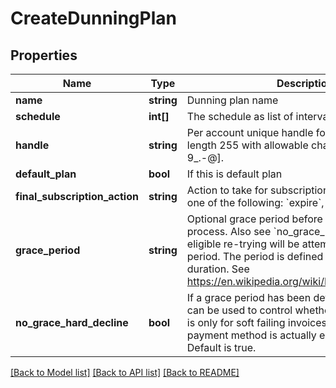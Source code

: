 # CreateDunningPlan

## Properties
Name | Type | Description | Notes
------------ | ------------- | ------------- | -------------
**name** | **string** | Dunning plan name | 
**schedule** | **int[]** | The schedule as list of intervals in days | 
**handle** | **string** | Per account unique handle for the customer. Max length 255 with allowable characters [a-zA-Z0-9_.-@]. | 
**default_plan** | **bool** | If this is default plan | 
**final_subscription_action** | **string** | Action to take for subscription if dunning fails, one of the following: &#x60;expire&#x60;, &#x60;on_hold&#x60;, &#x60;none&#x60; | 
**grace_period** | **string** | Optional grace period before starting dunning process. Also see &#x60;no_grace_hard_decline&#x60;. If eligible re-trying will be attempted in the grace period. The period is defined as an ISO-8601 duration. See https://en.wikipedia.org/wiki/ISO_8601#Durations | [optional] 
**no_grace_hard_decline** | **bool** | If a grace period has been defined, this parameter can be used to control whether the grace period is only for soft failing invoices. That is, the used payment method is actually eligible for retrying. Default is true. | [optional] 

[[Back to Model list]](../README.md#documentation-for-models) [[Back to API list]](../README.md#documentation-for-api-endpoints) [[Back to README]](../README.md)



